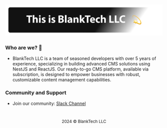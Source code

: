 <div align="center">
<h2>
<img src="https://github.com/BlankTech-dev/.github/blob/main/profile/BlankTechBanner.png?raw=true">
</h2>
</div>

### Who are we? 🧐
- BlankTech LLC is a team of seasoned developers with over 5 years of experience, specializing in building advanced CMS solutions using NestJS and ReactJS. Our ready-to-go CMS platform, available via subscription, is designed to empower businesses with robust, customizable content management capabilities.

### Community and Support
- Join our community: [Slack Channel](https://join.slack.com/t/blanktechllc/shared_invite/zt-2kqfeyu1s-0PU34uFEeD5DW9mXDIH_rQ)

#
<div align="center"><font size="2px;">2024 © BlankTech LLC</font></div>
<!--
**Here are some ideas to get you started:**

🙋‍♀️ A short introduction - what is your organization all about?
🌈 Contribution guidelines - how can the community get involved?
👩‍💻 Useful resources - where can the community find your docs? Is there anything else the community should know?
🍿 Fun facts - what does your team eat for breakfast?
🧙 Remember, you can do mighty things with the power of [Markdown](https://docs.github.com/github/writing-on-github/getting-started-with-writing-and-formatting-on-github/basic-writing-and-formatting-syntax)
-->

